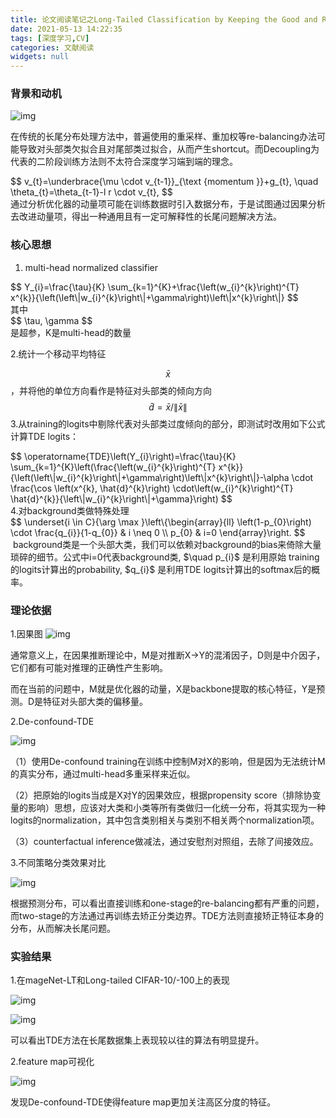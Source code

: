 ```yaml
---
title: 论文阅读笔记之Long-Tailed Classification by Keeping the Good and Removing the Bad Momentum Causal Effect NIPS，2020 
date: 2021-05-13 14:22:35
tags: [深度学习,CV]
categories: 文献阅读
widgets: null
---
```


### 背景和动机

![img](https://pic3.zhimg.com/80/v2-3c2009cd25376e7bd63b40cee7aa3de6_1440w.jpg)

在传统的长尾分布处理方法中，普遍使用的重采样、重加权等re-balancing办法可能导致对头部类欠拟合且对尾部类过拟合，从而产生shortcut。而Decoupling为代表的二阶段训练方法则不太符合深度学习端到端的理念。
<div>
$$
v_{t}=\underbrace{\mu \cdot v_{t-1}}_{\text {momentum }}+g_{t}, \quad \theta_{t}=\theta_{t-1}-l r \cdot v_{t},
$$
</div>
通过分析优化器的动量项可能在训练数据时引入数据分布，于是试图通过因果分析去改进动量项，得出一种通用且有一定可解释性的长尾问题解决方法。

<!--more-->

### 核心思想

1. multi-head normalized classifier 
<div>
$$
Y_{i}=\frac{\tau}{K} \sum_{k=1}^{K}+\frac{\left(w_{i}^{k}\right)^{T} x^{k}}{\left(\left\|w_{i}^{k}\right\|+\gamma\right)\left\|x^{k}\right\|}
$$
</div>
其中<div>$$
\tau, \gamma
$$</div>是超参，K是multi-head的数量

2.统计一个移动平均特征<div>$$
\bar{x}
$$</div>，并将他的单位方向看作是特征对头部类的倾向方向<div>$$
\hat{d}=\bar{x} /\|\bar{x}\|$$</div>
3.从training的logits中剔除代表对头部类过度倾向的部分，即测试时改用如下公式计算TDE logits：
<div>$$
\operatorname{TDE}\left(Y_{i}\right)=\frac{\tau}{K} \sum_{k=1}^{K}\left(\frac{\left(w_{i}^{k}\right)^{T} x^{k}}{\left(\left\|w_{i}^{k}\right\|+\gamma\right)\left\|x^{k}\right\|}-\alpha \cdot \frac{\cos \left(x^{k}, \hat{d}^{k}\right) \cdot\left(w_{i}^{k}\right)^{T} \hat{d}^{k}}{\left\|w_{i}^{k}\right\|+\gamma}\right)
$$</div>
4.对background类做特殊处理
<div>$$
\underset{i \in C}{\arg \max }\left\{\begin{array}{ll}
\left(1-p_{0}\right) \cdot \frac{q_{i}}{1-q_{0}} & i \neq 0 \\
p_{0} & i=0
\end{array}\right.
$$</div>
​		background类是一个头部大类，我们可以依赖对background的bias来倚除大量琐碎的细节。公式中i=0代表background类, $\quad p_{i}$ 是利用原始 training的logits计算出的probability, $q_{i}$ 是利用TDE logits计算出的softmax后的概率。

### 理论依据

1.因果图
![img](https://pic4.zhimg.com/80/v2-50bf08ae63c68a6794cad924396547fb_1440w.jpg)

通常意义上，在因果推断理论中，M是对推断X->Y的混淆因子，D则是中介因子，它们都有可能对推理的正确性产生影响。

而在当前的问题中，M就是优化器的动量，X是backbone提取的核心特征，Y是预测。D是特征对头部大类的偏移量。

2.De-confound-TDE

![img](https://pic1.zhimg.com/80/v2-aeb0b5c18e021b302263ffd7e49587c4_1440w.jpg)

（1）使用De-confound training在训练中控制M对X的影响，但是因为无法统计M的真实分布，通过multi-head多重采样来近似。

（2）把原始的logits当成是X对Y的因果效应，根据propensity score（排除协变量的影响）思想，应该对大类和小类等所有类做归一化统一分布，将其实现为一种logits的normalization，其中包含类别相关与类别不相关两个normalization项。

（3）counterfactual inference做减法，通过安慰剂对照组，去除了间接效应。

3.不同策略分类效果对比

![img](https://pic4.zhimg.com/80/v2-dd61188a776237d5366c1ec8a27d733b_1440w.jpg)

根据预测分布，可以看出直接训练和one-stage的re-balancing都有严重的问题，而two-stage的方法通过再训练去矫正分类边界。TDE方法则直接矫正特征本身的分布，从而解决长尾问题。

### 实验结果

1.在mageNet-LT和Long-tailed CIFAR-10/-100上的表现

![img](https://pic2.zhimg.com/80/v2-b21ee69bfbb1b1b68b1d6dda1ecf25ad_1440w.jpg)

![img](https://pic3.zhimg.com/80/v2-e4bd51fd767952c91f5a85f8eab91352_1440w.jpg)

可以看出TDE方法在长尾数据集上表现较以往的算法有明显提升。

2.feature map可视化

![img](https://pic2.zhimg.com/80/v2-28e5f7c98a98e01782695b3c4c62bd3d_1440w.jpg)

发现De-confound-TDE使得feature map更加关注高区分度的特征。
